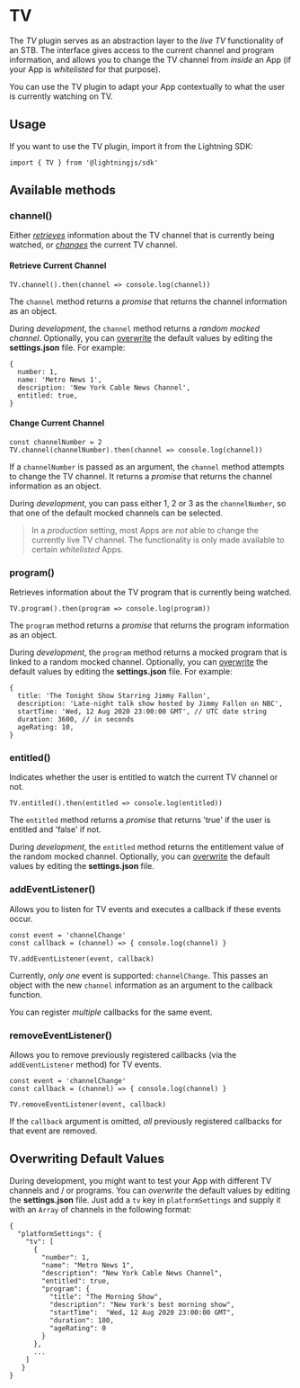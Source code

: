 # TV


The *TV* plugin serves as an abstraction layer to the *live TV* functionality of an STB. The interface gives access to the current channel
and program information, and allows you to change the TV channel from *inside* an App (if your App is *whitelisted* for that purpose).


You can use the TV plugin to adapt your App contextually to what the user is currently watching on TV.

## Usage


If you want to use the TV plugin, import it from the Lightning SDK:


```
import { TV } from '@lightningjs/sdk'
```

## Available methods

### channel()


Either *[retrieves](#retrieve-current-channel)* information about the TV channel that is currently being watched, or *[changes](#change-current-channel)* the current TV channel.

#### Retrieve Current Channel


```
TV.channel().then(channel => console.log(channel))
```


The `channel` method returns a *promise* that returns the channel information as an object.


During *development*, the `channel` method returns a *random mocked channel*. Optionally, you can [overwrite](#overwriting-default-values) the default values by editing the **settings.json** file. For example:


```
{
  number: 1,
  name: 'Metro News 1',
  description: 'New York Cable News Channel',
  entitled: true,
}
```

#### Change Current Channel


```
const channelNumber = 2
TV.channel(channelNumber).then(channel => console.log(channel))
```


If a `channelNumber` is passed as an argument, the `channel` method attempts to change the TV channel.
It returns a *promise* that returns the channel information as an object.


During *development*, you can pass either 1, 2 or 3 as the `channelNumber`, so that one of the default mocked channels can be selected.

> In a *production* setting, most Apps are *not* able to change the currently live TV channel. The functionality is only
made available to certain *whitelisted* Apps.

### program()


Retrieves information about the TV program that is currently being watched.


```
TV.program().then(program => console.log(program))
```


The `program` method returns a *promise* that returns the program information as an object.


During *development*, the `program` method returns a mocked program that is linked to a random mocked channel. Optionally, you can [overwrite](#overwriting-default-values) the default values by editing the **settings.json** file. For example:


```
{
  title: 'The Tonight Show Starring Jimmy Fallon',
  description: 'Late-night talk show hosted by Jimmy Fallon on NBC',
  startTime: 'Wed, 12 Aug 2020 23:00:00 GMT', // UTC date string
  duration: 3600, // in seconds
  ageRating: 10,
}
```

### entitled()


Indicates whether the user is entitled to watch the current TV channel or not.


```
TV.entitled().then(entitled => console.log(entitled))
```


The `entitled` method returns a *promise* that returns 'true' if the user is entitled and 'false' if not.


During *development*, the `entitled` method returns the entitlement value of the random mocked channel. Optionally, you can [overwrite](#overwriting-default-values) the default values by editing the **settings.json** file.

### addEventListener()


Allows you to listen for TV events and executes a callback if these events occur.


```
const event = 'channelChange'
const callback = (channel) => { console.log(channel) }

TV.addEventListener(event, callback)
```


Currently, *only one* event is supported: `channelChange`. This passes an object with the new `channel` information as an argument to the callback function.


You can register *multiple* callbacks for the same event.

### removeEventListener()


Allows you to remove previously registered callbacks  (via the `addEventListener` method) for TV events.


```
const event = 'channelChange'
const callback = (channel) => { console.log(channel) }

TV.removeEventListener(event, callback)
```


If the `callback` argument is omitted, *all* previously registered callbacks for that event are removed.

## Overwriting Default Values


During development, you might want to test your App with different TV channels and / or programs.
You can *overwrite* the default values by editing the **settings.json** file.
Just add a `tv` key in `platformSettings` and supply it with an `Array` of channels in the following format:


```
{
  "platformSettings": {
    "tv": [
      {
        "number": 1,
        "name": "Metro News 1",
        "description": "New York Cable News Channel",
        "entitled": true,
        "program": {
          "title": "The Morning Show",
          "description": "New York's best morning show",
          "startTime":  "Wed, 12 Aug 2020 23:00:00 GMT",
          "duration": 180,
          "ageRating": 0
        }
      },
      ...
    ]
   }
}
```